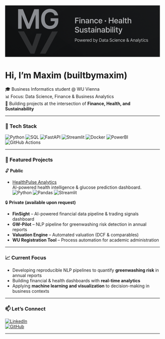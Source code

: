 <p align="center">
  <picture>
    <source media="(min-resolution: 2dppx)" srcset="./assets/banner-2560.png">
    <img src="./assets/banner-1280.png" width="980"
         alt="Finance · Health · Sustainability — Powered by Data Science & Analytics">
  </picture>
</p>


# Hi, I’m Maxim (builtbymaxim)

🎓 Business Informatics student @ WU Vienna  
📊 Focus: Data Science, Finance & Business Analytics  
🚀 Building projects at the intersection of **Finance, Health, and Sustainability**

---

### 🔧 Tech Stack
![Python](https://img.shields.io/badge/Python-3776AB?logo=python&logoColor=white)
![SQL](https://img.shields.io/badge/SQL-003B57?logo=postgresql&logoColor=white)
![FastAPI](https://img.shields.io/badge/FastAPI-009688?logo=fastapi&logoColor=white)
![Streamlit](https://img.shields.io/badge/Streamlit-FF4B4B?logo=streamlit&logoColor=white)
![Docker](https://img.shields.io/badge/Docker-2496ED?logo=docker&logoColor=white)
![PowerBI](https://img.shields.io/badge/Power_BI-F2C811?logo=powerbi&logoColor=black)
![GitHub Actions](https://img.shields.io/badge/GitHub_Actions-2088FF?logo=githubactions&logoColor=white)

---

### 📌 Featured Projects
🔓 **Public**
- [HealthPulse Analytics](https://github.com/builtbymaxim/healthpulse-analytics)  
  AI-powered health intelligence & glucose prediction dashboard.  
  ![Python](https://img.shields.io/badge/Python-3776AB?logo=python&logoColor=white) 
  ![Pandas](https://img.shields.io/badge/Pandas-150458?logo=pandas&logoColor=white) 
  ![Streamlit](https://img.shields.io/badge/Streamlit-FF4B4B?logo=streamlit&logoColor=white)

🔒 **Private (available upon request)**  
- **FinSight** – AI-powered financial data pipeline & trading signals dashboard  
- **GW-Pilot** – NLP pipeline for greenwashing risk detection in annual reports  
- **Valuation Engine** – Automated valuation (DCF & comparables)  
- **WU Registration Tool** – Process automation for academic administration  

---

### 📈 Current Focus
- Developing reproducible NLP pipelines to quantify **greenwashing risk** in annual reports  
- Building financial & health dashboards with **real-time analytics**  
- Applying **machine learning and visualization** to decision-making in business contexts  

---

### 📫 Let’s Connect
[![LinkedIn](https://img.shields.io/badge/LinkedIn-0A66C2?logo=linkedin&logoColor=white)](https://www.linkedin.com/in/maxim-g-a20513253)  
[![GitHub](https://img.shields.io/badge/GitHub-181717?logo=github&logoColor=white)](https://github.com/builtbymaxim)

---
